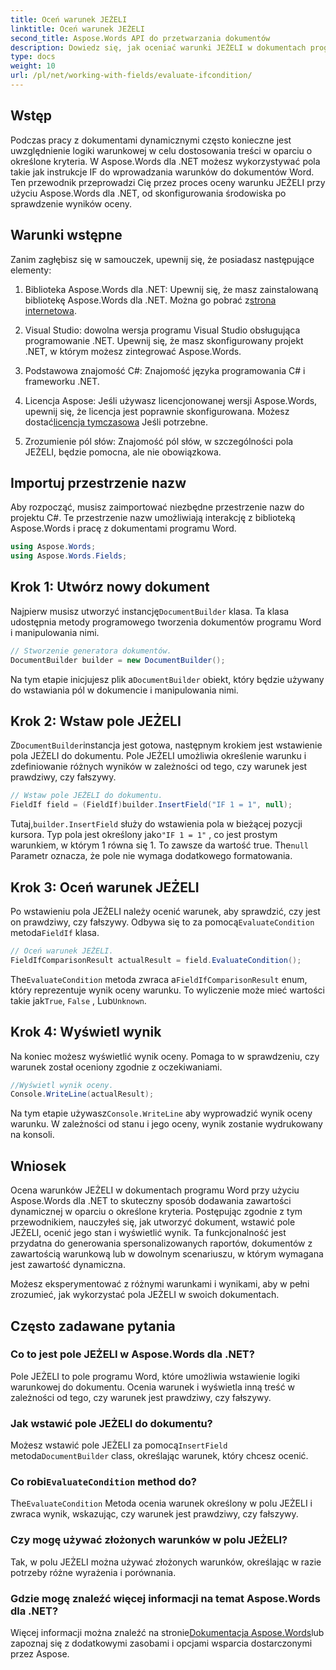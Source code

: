 ```yaml
---
title: Oceń warunek JEŻELI
linktitle: Oceń warunek JEŻELI
second_title: Aspose.Words API do przetwarzania dokumentów
description: Dowiedz się, jak oceniać warunki JEŻELI w dokumentach programu Word przy użyciu Aspose.Words dla .NET. Ten przewodnik krok po kroku obejmuje wkładanie, ocenę i wyświetlanie wyników.
type: docs
weight: 10
url: /pl/net/working-with-fields/evaluate-ifcondition/
---
```

## Wstęp

Podczas pracy z dokumentami dynamicznymi często konieczne jest uwzględnienie logiki warunkowej w celu dostosowania treści w oparciu o określone kryteria. W Aspose.Words dla .NET możesz wykorzystywać pola takie jak instrukcje IF do wprowadzania warunków do dokumentów Word. Ten przewodnik przeprowadzi Cię przez proces oceny warunku JEŻELI przy użyciu Aspose.Words dla .NET, od skonfigurowania środowiska po sprawdzenie wyników oceny.

## Warunki wstępne

Zanim zagłębisz się w samouczek, upewnij się, że posiadasz następujące elementy:

1.  Biblioteka Aspose.Words dla .NET: Upewnij się, że masz zainstalowaną bibliotekę Aspose.Words dla .NET. Można go pobrać z[strona internetowa](https://releases.aspose.com/words/net/).

2. Visual Studio: dowolna wersja programu Visual Studio obsługująca programowanie .NET. Upewnij się, że masz skonfigurowany projekt .NET, w którym możesz zintegrować Aspose.Words.

3. Podstawowa znajomość C#: Znajomość języka programowania C# i frameworku .NET.

4.  Licencja Aspose: Jeśli używasz licencjonowanej wersji Aspose.Words, upewnij się, że licencja jest poprawnie skonfigurowana. Możesz dostać[licencja tymczasowa](https://purchase.aspose.com/temporary-license/) Jeśli potrzebne.

5. Zrozumienie pól słów: Znajomość pól słów, w szczególności pola JEŻELI, będzie pomocna, ale nie obowiązkowa.

## Importuj przestrzenie nazw

Aby rozpocząć, musisz zaimportować niezbędne przestrzenie nazw do projektu C#. Te przestrzenie nazw umożliwiają interakcję z biblioteką Aspose.Words i pracę z dokumentami programu Word.

```csharp
using Aspose.Words;
using Aspose.Words.Fields;
```

## Krok 1: Utwórz nowy dokument

 Najpierw musisz utworzyć instancję`DocumentBuilder` klasa. Ta klasa udostępnia metody programowego tworzenia dokumentów programu Word i manipulowania nimi.

```csharp
// Stworzenie generatora dokumentów.
DocumentBuilder builder = new DocumentBuilder();
```

 Na tym etapie inicjujesz plik a`DocumentBuilder` obiekt, który będzie używany do wstawiania pól w dokumencie i manipulowania nimi.

## Krok 2: Wstaw pole JEŻELI

 Z`DocumentBuilder`instancja jest gotowa, następnym krokiem jest wstawienie pola JEŻELI do dokumentu. Pole JEŻELI umożliwia określenie warunku i zdefiniowanie różnych wyników w zależności od tego, czy warunek jest prawdziwy, czy fałszywy.

```csharp
// Wstaw pole JEŻELI do dokumentu.
FieldIf field = (FieldIf)builder.InsertField("IF 1 = 1", null);
```

 Tutaj,`builder.InsertField` służy do wstawienia pola w bieżącej pozycji kursora. Typ pola jest określony jako`"IF 1 = 1"` , co jest prostym warunkiem, w którym 1 równa się 1. To zawsze da wartość true. The`null` Parametr oznacza, że pole nie wymaga dodatkowego formatowania.

## Krok 3: Oceń warunek JEŻELI

 Po wstawieniu pola JEŻELI należy ocenić warunek, aby sprawdzić, czy jest on prawdziwy, czy fałszywy. Odbywa się to za pomocą`EvaluateCondition` metoda`FieldIf` klasa.

```csharp
// Oceń warunek JEŻELI.
FieldIfComparisonResult actualResult = field.EvaluateCondition();
```

 The`EvaluateCondition` metoda zwraca a`FieldIfComparisonResult` enum, który reprezentuje wynik oceny warunku. To wyliczenie może mieć wartości takie jak`True`, `False` , Lub`Unknown`.

## Krok 4: Wyświetl wynik

Na koniec możesz wyświetlić wynik oceny. Pomaga to w sprawdzeniu, czy warunek został oceniony zgodnie z oczekiwaniami.

```csharp
//Wyświetl wynik oceny.
Console.WriteLine(actualResult);
```

 Na tym etapie używasz`Console.WriteLine` aby wyprowadzić wynik oceny warunku. W zależności od stanu i jego oceny, wynik zostanie wydrukowany na konsoli.

## Wniosek

Ocena warunków JEŻELI w dokumentach programu Word przy użyciu Aspose.Words dla .NET to skuteczny sposób dodawania zawartości dynamicznej w oparciu o określone kryteria. Postępując zgodnie z tym przewodnikiem, nauczyłeś się, jak utworzyć dokument, wstawić pole JEŻELI, ocenić jego stan i wyświetlić wynik. Ta funkcjonalność jest przydatna do generowania spersonalizowanych raportów, dokumentów z zawartością warunkową lub w dowolnym scenariuszu, w którym wymagana jest zawartość dynamiczna.

Możesz eksperymentować z różnymi warunkami i wynikami, aby w pełni zrozumieć, jak wykorzystać pola JEŻELI w swoich dokumentach.

## Często zadawane pytania

### Co to jest pole JEŻELI w Aspose.Words dla .NET?
Pole JEŻELI to pole programu Word, które umożliwia wstawienie logiki warunkowej do dokumentu. Ocenia warunek i wyświetla inną treść w zależności od tego, czy warunek jest prawdziwy, czy fałszywy.

### Jak wstawić pole JEŻELI do dokumentu?
 Możesz wstawić pole JEŻELI za pomocą`InsertField` metoda`DocumentBuilder` class, określając warunek, który chcesz ocenić.

###  Co robi`EvaluateCondition` method do?
 The`EvaluateCondition` Metoda ocenia warunek określony w polu JEŻELI i zwraca wynik, wskazując, czy warunek jest prawdziwy, czy fałszywy.

### Czy mogę używać złożonych warunków w polu JEŻELI?
Tak, w polu JEŻELI można używać złożonych warunków, określając w razie potrzeby różne wyrażenia i porównania.

### Gdzie mogę znaleźć więcej informacji na temat Aspose.Words dla .NET?
 Więcej informacji można znaleźć na stronie[Dokumentacja Aspose.Words](https://reference.aspose.com/words/net/)lub zapoznaj się z dodatkowymi zasobami i opcjami wsparcia dostarczonymi przez Aspose.
